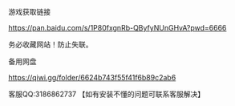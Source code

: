 游戏获取链接

https://pan.baidu.com/s/1P80fxgnRb-QByfyNUnGHvA?pwd=6666

务必收藏网站！防止失联。

备用网盘

https://qiwi.gg/folder/6624b743f55f41f6b89c2ab6



客服QQ:3186862737 【如有安装不懂的问题可联系客服解决】

